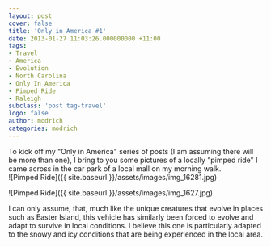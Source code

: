 ```yaml
---
layout: post
cover: false
title: 'Only in America #1'
date: 2013-01-27 11:03:26.000000000 +11:00
tags: 
- Travel
- America
- Evolution
- North Carolina
- Only In America
- Pimped Ride
- Raleigh
subclass: 'post tag-travel'
logo: false
author: modrich
categories: modrich
---
```

To kick off my "Only in America" series of posts (I am assuming there will be more than one), I bring to you some pictures of a locally "pimped ride" I came across in the car park of a local mall on my morning walk.  
![Pimped Ride]({{ site.baseurl }}/assets/images/img_16281.jpg)

![Pimped Ride]({{ site.baseurl }}/assets/images/img_1627.jpg)

I can only assume, that, much like the unique creatures that evolve in places such as Easter Island, this vehicle has similarly been forced to evolve and adapt to survive in local conditions.  I believe this one is particularly adapted to the snowy and icy conditions that are being experienced in the local area.

